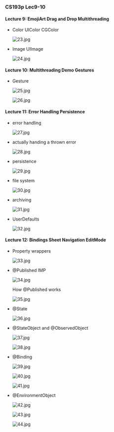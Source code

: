 

### CS193p Lec9-10

#### Lecture 9: EmojiArt Drag and Drop Multithreading

* Color UIColor CGColor

    ![23.jpg](./images/23.jpg)

* Image UIImage

    ![24.jpg](./images/24.jpg)



#### Lecture 10: Multithreading Demo Gestures

* Gesture

    ![25.jpg](./images/25.jpg)

    ![26.jpg](./images/26.jpg)



#### Lecture 11: Error Handling Persistence

* error handling

    ![27.jpg](./images/27.jpg)

* actually handing a thrown error

    ![28.jpg](./images/28.jpg)

* persistence

    ![29.jpg](./images/29.jpg)

* file system

    ![30.jpg](./images/30.jpg)

* archiving

    ![31.jpg](./images/31.jpg)

* UserDefaults

    ![32.jpg](./images/32.jpg)



#### Lecture 12: Bindings Sheet Navigation EditMode

* Property wrappers

    ![33.jpg](./images/33.jpg)

* @Published IMP

    ![34.jpg](./images/34.jpg)
    
    How @Published works
    
    ![35.jpg](./images/35.jpg)

* @State

    ![36.jpg](./images/36.jpg)

* @StateObject and @ObservedObject

    ![37.jpg](./images/37.jpg)

    ![38.jpg](./images/38.jpg)

* @Binding

    ![39.jpg](./images/39.jpg)

    ![40.jpg](./images/40.jpg)

    ![41.jpg](./images/41.jpg)

* @EnvironmentObject

    ![42.jpg](./images/42.jpg)

    ![43.jpg](./images/43.jpg)

    ![44.jpg](./images/44.jpg)











